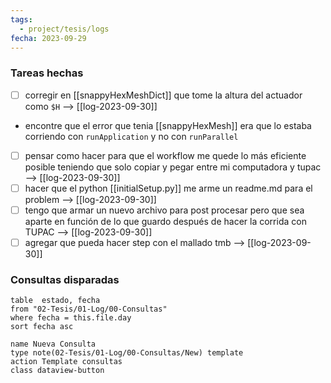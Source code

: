 ```yaml
---
tags:
  - project/tesis/logs
fecha: 2023-09-29
---
```



### Tareas hechas
- [ ] corregir en [[snappyHexMeshDict]] que tome la altura del actuador como `$H` --> [[log-2023-09-30]]
- encontre que el error que tenia [[snappyHexMesh]] era que lo estaba corriendo con `runApplication` y no con `runParallel` 
- [ ] pensar como hacer para que el workflow me quede lo más eficiente posible teniendo que solo copiar y pegar entre mi computadora y tupac --> [[log-2023-09-30]]
- [ ] hacer que el python [[initialSetup.py]] me arme un readme.md para el problem --> [[log-2023-09-30]]
- [ ] tengo que armar un nuevo archivo para post procesar pero que sea aparte en función de lo que guardo después de hacer la corrida con TUPAC --> [[log-2023-09-30]]
- [ ] agregar que pueda hacer step con el mallado tmb --> [[log-2023-09-30]]
### Consultas disparadas
 ```dataview
table  estado, fecha
from "02-Tesis/01-Log/00-Consultas"
where fecha = this.file.day
sort fecha asc
```
```button
name Nueva Consulta
type note(02-Tesis/01-Log/00-Consultas/New) template
action Template consultas
class dataview-button
```